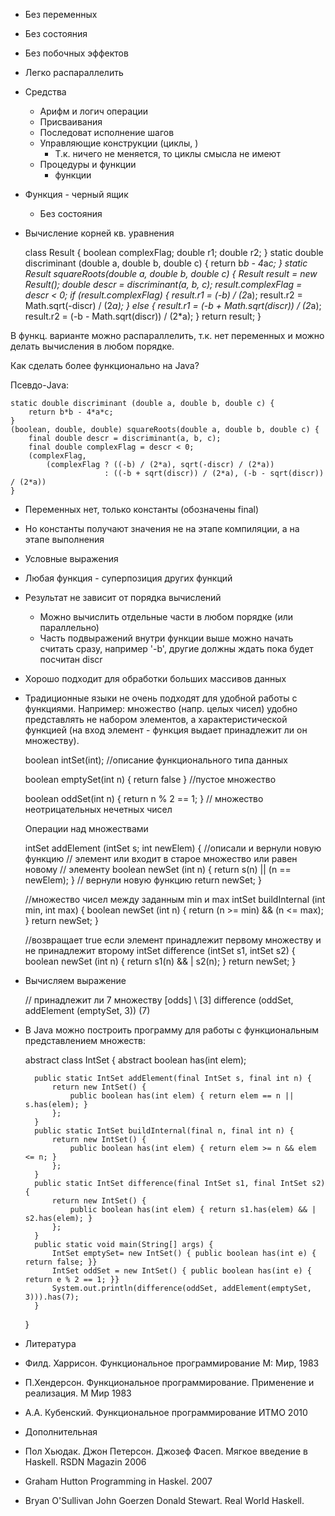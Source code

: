 * Без переменных
* Без состояния
* Без побочных эффектов

* Легко распараллелить

* Средства
  * Арифм и логич операции
  * Присваивания
  * Последоват исполнение шагов
  * Управляющие конструкции (циклы, )
    * Т.к. ничего не меняется, то циклы смысла не имеют
  * Процедуры и функции
    * функции

* Функция - черный ящик
  * Без состояния

* Вычисление корней кв. уравнения

    class Result {
        boolean complexFlag;
        double r1;
        double r2;
    }
    static double discriminant (double a, double b, double c) {
        return b*b - 4*a*c;
    }
    static Result squareRoots(double a, double b, double c) {
        Result result = new Result();
        double descr = discriminant(a, b, c);
        result.complexFlag = descr < 0;
        if (result.complexFlag) {
            result.r1 = (-b) / (2*a);
            result.r2 = Math.sqrt(-discr) / (2*a);
        } else {
            result.r1 = (-b + Math.sqrt(discr)) / (2*a);
            result.r2 = (-b - Math.sqrt(discr)) / (2*a);
        }
        return result;
    }

В функц. варианте можно распараллелить, т.к. нет переменных и можно делать вычисления в любом порядке.

Как сделать более функционально на Java?

Псевдо-Java:

    static double discriminant (double a, double b, double c) {
        return b*b - 4*a*c;
    }
    (boolean, double, double) squareRoots(double a, double b, double c) {
        final double descr = discriminant(a, b, c);
        final double complexFlag = descr < 0;
        (complexFlag,
            (complexFlag ? ((-b) / (2*a), sqrt(-discr) / (2*a))
                         : ((-b + sqrt(discr)) / (2*a), (-b - sqrt(discr)) / (2*a))
    }


* Переменных нет, только константы (обозначены final)
* Но константы получают значения не на этапе компиляции, а на этапе выполнения
* Условные выражения
* Любая функция - суперпозиция других функций
* Результат не зависит от порядка вычислений
  * Можно вычислить отдельные части в любом порядке (или параллельно)
  * Часть подвыражений внутри функции выше можно начать считать сразу, например '-b', другие должны ждать пока будет посчитан discr

* Хорошо подходит для обработки больших массивов данных

* Традиционные языки не очень подходят для удобной работы с функциями.
  Например: множество (напр. целых чисел) удобно представлять не набором элементов, а характеристической функцией (на вход элемент - функция выдает принадлежит ли он множеству).

    boolean intSet(int); //описание функционального типа данных

    boolean emptySet(int n) { return false } //пустое множество

    boolean oddSet(int n) { return n % 2 == 1; } // множество неотрицательных нечетных чисел

  Операции над множествами

    intSet addElement (intSet s; int newElem) {
        //описали и вернули новую функцию
        // элемент или входит в старое множество или равен новому
        // элементу
        boolean newSet (int n) { return s(n) || (n == newElem); }
        // вернули новую функцию
        return newSet;
    }

    //множество чисел между заданным min и max
    intSet buildInternal (int min, int max) {
        boolean newSet (int n) { return (n >= min) && (n <= max); }
        return newSet;
    }

    //возвращает true если элемент принадлежит первому множеству и не принадлежит второму
    intSet difference (intSet s1, intSet s2) {
        boolean newSet (int n) { return s1(n) && | s2(n); }
        return newSet;
    }

* Вычисляем выражение

    // принадлежит ли 7 множеству [odds] \ [3]
    difference (oddSet, addElement (emptySet, 3)) (7)

* В Java можно построить программу для работы с функциональным представлением множеств:

    abstract class IntSet {
        abstract boolean has(int elem);

        public static IntSet addElement(final IntSet s, final int n) {
            return new IntSet() {
                public boolean has(int elem) { return elem == n || s.has(elem); }
            };
        }
        public static IntSet buildInternal(final n, final int n) {
            return new IntSet() {
                public boolean has(int elem) { return elem >= n && elem <= n; }
            };
        }
        public static IntSet difference(final IntSet s1, final IntSet s2) {
            return new IntSet() {
                public boolean has(int elem) { return s1.has(elem) && | s2.has(elem); }
            };
        }
        public static void main(String[] args) {
            IntSet emptySet= new IntSet() { public boolean has(int e) { return false; }}
            IntSet oddSet = new IntSet() { public boolean has(int e) { return e % 2 == 1; }}
            System.out.println(difference(oddSet, addElement(emptySet, 3))).has(7);
        }
    }

* Литература

 *  Филд. Харрисон. Функциональное программирование М: Мир, 1983
 *  П.Хендерсон. Функциональное программирование. Применение и реализация. М Мир 1983
 *  А.А. Кубенский. Функциональное программирование ИТМО 2010

*  Дополнительная

 *  Пол Хьюдак. Джон Петерсон. Джозеф Фасеп. Мягкое введение в Haskell. RSDN Magazin 2006
 *  Graham Hutton Programming in Haskel. 2007
 *  Bryan O'Sullivan John Goerzen Donald Stewart. Real World Haskell.



